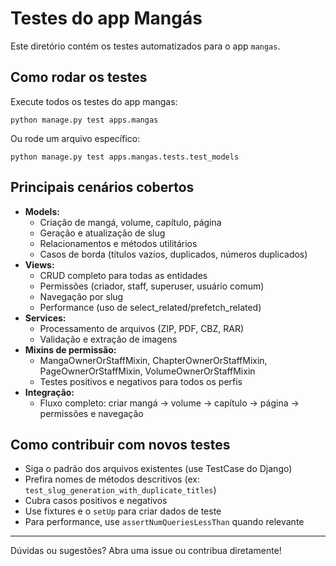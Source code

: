 # Testes do app Mangás

Este diretório contém os testes automatizados para o app `mangas`.

## Como rodar os testes

Execute todos os testes do app mangas:

```
python manage.py test apps.mangas
```

Ou rode um arquivo específico:

```
python manage.py test apps.mangas.tests.test_models
```

## Principais cenários cobertos

- **Models:**
  - Criação de mangá, volume, capítulo, página
  - Geração e atualização de slug
  - Relacionamentos e métodos utilitários
  - Casos de borda (títulos vazios, duplicados, números duplicados)
- **Views:**
  - CRUD completo para todas as entidades
  - Permissões (criador, staff, superuser, usuário comum)
  - Navegação por slug
  - Performance (uso de select_related/prefetch_related)
- **Services:**
  - Processamento de arquivos (ZIP, PDF, CBZ, RAR)
  - Validação e extração de imagens
- **Mixins de permissão:**
  - MangaOwnerOrStaffMixin, ChapterOwnerOrStaffMixin, PageOwnerOrStaffMixin, VolumeOwnerOrStaffMixin
  - Testes positivos e negativos para todos os perfis
- **Integração:**
  - Fluxo completo: criar mangá → volume → capítulo → página → permissões e navegação

## Como contribuir com novos testes

- Siga o padrão dos arquivos existentes (use TestCase do Django)
- Prefira nomes de métodos descritivos (ex: `test_slug_generation_with_duplicate_titles`)
- Cubra casos positivos e negativos
- Use fixtures e o `setUp` para criar dados de teste
- Para performance, use `assertNumQueriesLessThan` quando relevante

---

Dúvidas ou sugestões? Abra uma issue ou contribua diretamente! 
